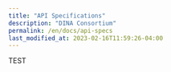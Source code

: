 ```yaml
---
title: "API Specifications"
description: "DINA Consortium"
permalink: /en/docs/api-specs
last_modified_at: 2023-02-16T11:59:26-04:00
---
```


TEST
